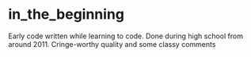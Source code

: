# in_the_beginning
Early code written while learning to code. Done during high school from around 2011. Cringe-worthy quality and some classy comments

